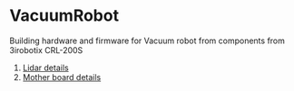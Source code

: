 # VacuumRobot
Building hardware and firmware for Vacuum robot from components from 3irobotix CRL-200S

1. [Lidar details](/Research/Lidar/README.md)
2. [Mother board details](/Research/Motherboard/README.md)